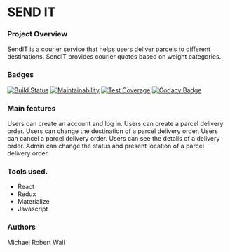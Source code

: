 # SEND IT
### Project Overview
SendIT is a courier service that helps users deliver parcels to different destinations.
SendIT provides courier quotes based on weight categories.
### Badges

[![Build Status](https://travis-ci.org/walimike/Send-it-react.svg?branch=develop)](https://travis-ci.org/walimike/Send-it-react)
[![Maintainability](https://api.codeclimate.com/v1/badges/01fbb7dee06ee331ab58/maintainability)](https://codeclimate.com/github/walimike/Send-it-react/maintainability)
[![Test Coverage](https://api.codeclimate.com/v1/badges/01fbb7dee06ee331ab58/test_coverage)](https://codeclimate.com/github/walimike/Send-it-react/test_coverage)
[![Codacy Badge](https://api.codacy.com/project/badge/Grade/f0e8042fa3c1407a8963d5df3a661a29)](https://www.codacy.com/app/walimike/Send-it-react?utm_source=github.com&amp;utm_medium=referral&amp;utm_content=walimike/Send-it-react&amp;utm_campaign=Badge_Grade)

### Main features
Users can create an account and log in.
Users can create a parcel delivery order.
Users can change the destination of a parcel delivery order.
Users can cancel a parcel delivery order.
Users can see the details of a delivery order.
Admin can change the status and present location of a parcel delivery order.
### Tools used.
- React
- Redux
- Materialize
- Javascript
### Authors
Michael Robert Wali

